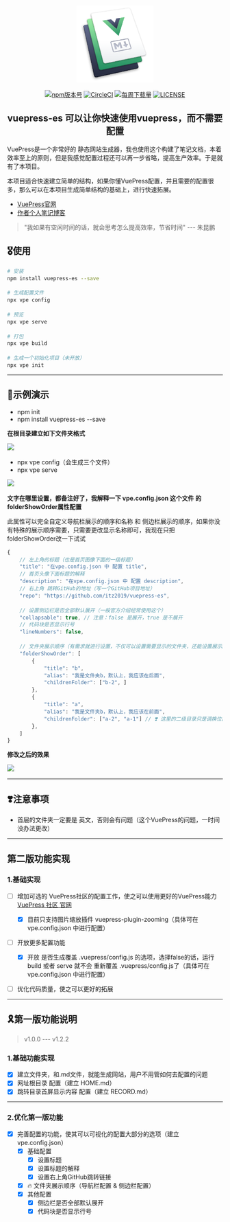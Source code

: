 <p align="center">
  <img width="180" src="https://raw.githubusercontent.com/vuejs/vuepress/master/packages/docs/docs/.vuepress/public/hero.png" alt="logo">
</p>

<p align="center">
    <a href="https://www.npmjs.com/package/vuepress-es"><img src="https://img.shields.io/npm/v/vuepress-es" alt="npm版本号"></a>
    <a href="javascript:;"><img src="https://circleci.com/gh/itz2019/vuepress-es/tree/master.svg?style=svg" alt="CircleCI"></a>
    <a href="javascript:;"><img src="https://img.shields.io/npm/dw/vuepress-es" alt="每周下载量"></a>
    <a href="javascript:;"><img src="https://img.shields.io/github/license/itz2019/vuepress-es" alt="LICENSE"></a>
</p>

<h2 align="center">vuepress-es 可以让你快速使用vuepress，而不需要配置</h2>

VuePress是一个非常好的 静态网站生成器，我也使用这个构建了笔记文档，本着效率至上的原则，但是我感觉配置过程还可以再一步省略，提高生产效率。于是就有了本项目。

本项目适合快速建立简单的结构，如果你懂VuePress配置，并且需要的配置很多，那么可以在本项目生成简单结构的基础上，进行快速拓展。

- [VuePress官网](https://vuepress.vuejs.org/zh/)
- [作者个人笔记博客](https://zhukunpenglinyutong.github.io/)

> "我如果有空闲时间的话，就会思考怎么提高效率，节省时间" --- 朱昆鹏

## 🎖使用

```sh
# 安装
npm install vuepress-es --save

# 生成配置文件
npx vpe config

# 预览
npx vpe serve

# 打包
npx vpe build

# 生成一个初始化项目（未开放）
npx vpe init
```

---

## 🌈示例演示

- npm init
- npm install vuepress-es --save 

**在根目录建立如下文件夹格式**

<img src="https://itzkp-1253302184.cos.ap-beijing.myqcloud.com/github%E5%9B%BE%E7%89%87/vuepress-es/%E7%A4%BA%E4%BE%8B%E6%BC%94%E7%A4%BA/1%E7%A4%BA%E4%BE%8B.png" />

- npx vpe config（会生成三个文件）
- npx vpe serve

<img src="https://itzkp-1253302184.cos.ap-beijing.myqcloud.com/github%E5%9B%BE%E7%89%87/vuepress-es/%E7%A4%BA%E4%BE%8B%E6%BC%94%E7%A4%BA/2%E7%A4%BA%E4%BE%8B.png" />

**文字在哪里设置，都备注好了，我解释一下 vpe.config.json 这个文件 的 folderShowOrder属性配置**

此属性可以完全自定义导航栏展示的顺序和名称 和 侧边栏展示的顺序，如果你没有特殊的展示顺序需要，只需要更改显示名称即可，我现在只把folderShowOrder改一下试试

```js
{
    // 左上角的标题（也是首页图像下面的一级标题）
    "title": "在vpe.config.json 中 配置 title",
    // 首页头像下面标题的解释
    "description": "在vpe.config.json 中 配置 description",
    // 右上角 跳转GitHub的地址（写一个GitHub项目地址）
    "repo": "https://github.com/itz2019/vuepress-es",

    // 设置侧边栏是否全部默认展开（一般官方介绍经常使用这个）
    "collapsable": true, // 注意：false 是展开，true 是不展开
    // 代码块是否显示行号
    "lineNumbers": false,

    // 文件夹展示顺序（有需求就进行设置，不仅可以设置需要显示的文件夹，还能设置展示的顺序，这里可能有点绕）
    "folderShowOrder": [
        {
            "title": "b",
            "alias": "我是文件夹b，默认上，我应该在后面",
            "childrenFolder": ["b-2", ]
        },
        {
            "title": "a",
            "alias": "我是文件夹b，默认上，我应该在前面",
            "childrenFolder": ["a-2", "a-1"] // ❣️ 这里的二级目录只是调换位置用的，不能修改名称
        },
    ]
}
```

**修改之后的效果**

<img src="https://itzkp-1253302184.cos.ap-beijing.myqcloud.com/github%E5%9B%BE%E7%89%87/vuepress-es/%E7%A4%BA%E4%BE%8B%E6%BC%94%E7%A4%BA/3%E7%A4%BA%E4%BE%8B.png" />

---

## ❣️注意事项

- 首层的文件夹一定要是 英文，否则会有问题（这个VuePress的问题，一时间没办法更改）

---

## 第二版功能实现

### 1.基础实现

- [ ] 增加可选的 VuePress社区的配置工作，使之可以使用更好的VuePress能力 [VuePress 社区 官网](https://vuepress.github.io/zh/)
    - [x] 目前只支持图片缩放插件 vuepress-plugin-zooming（具体可在 vpe.config.json 中进行配置）
- [ ] 开放更多配置功能
    - [x] 开放 是否生成覆盖 .vuepress/config.js 的选项，选择false的话，运行 build 或者 serve 就不会 重新覆盖 .vuepress/config.js了（具体可在 vpe.config.json 中进行配置）
- [ ] 优化代码质量，使之可以更好的拓展


---

## 🎗第一版功能说明

> v1.0.0 --- v1.2.2

### 1.基础功能实现

- [x] 建立文件夹，和.md文件，就能生成网站，用户不用管如何去配置的问题
- [x] 网址根目录 配置（建立 HOME.md）
- [x] 跳转目录首屏显示内容 配置（建立 RECORD.md）

---

### 2.优化第一版功能

- [x] 完善配置的功能，使其可以可视化的配置大部分的选项（建立 vpe.config.json）
  - [x] 基础配置
    - [x] 设置标题
    - [x] 设置标题的解释
    - [x] 设置右上角GitHub跳转链接
  - [x] 🔥 文件夹展示顺序（导航栏配置 & 侧边栏配置）
  - [x] 其他配置
    - [x] 侧边栏是否全部默认展开
    - [x] 代码块是否显示行号
